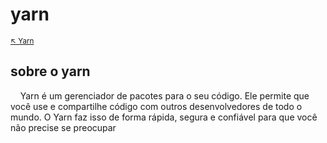 # yarn

<sub>[:arrow_upper_left: Yarn](readme.md)<sub>

## sobre o yarn
&nbsp;&nbsp;&nbsp;&nbsp;Yarn é um gerenciador de pacotes para o seu código. Ele permite que você use e compartilhe código com outros desenvolvedores de todo o mundo. O Yarn faz isso de forma rápida, segura e confiável para que você não precise se preocupar

